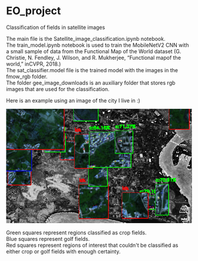 # EO_project
Classification of fields in satellite images

The main file is the Satellite_image_classification.ipynb notebook.   <br />
The train_model.ipynb notebook is used to train the MobileNetV2 CNN with a small sample of data from the Functional Map of the World dataset (G. Christie, N. Fendley, J. Wilson, and R. Mukherjee, “Functional mapof the world,” inCVPR, 2018.)   <br />
The sat_classifier.model file is the trained model with the images in the fmow_rgb folder.  <br />
The folder gee_image_downloads is an auxiliary folder that stores rgb images that are used for the classification.  <br />

Here is an example using an image of the city I live in :)  <br />
 
![Screenshot](classifier_screenshot_27.02.2021.png) 
 
Green squares represent regions classified as crop fields.  <br />
Blue squares represent golf fields.  <br />
Red squares represent regions of interest that couldn't be classified as either crop or golf fields with enough certainty. 
